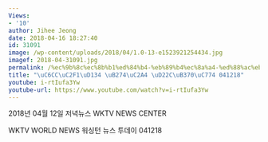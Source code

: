 ```yaml
---
Views:
- '10'
author: Jihee Jeong
date: 2018-04-16 18:27:40
id: 31091
image: /wp-content/uploads/2018/04/1.0-13-e1523921254434.jpg
imagef: 2018-04-31091.jpg
permalink: /%ec%9b%8c%ec%8b%b1%ed%84%b4-%eb%89%b4%ec%8a%a4-%ed%88%ac%eb%8d%b0%ec%9d%b4-041218/
title: "\uC6CC\uC2F1\uD134 \uB274\uC2A4 \uD22C\uB370\uC774 041218"
youtube: i-rtIufa3Yw
youtube-url: https://www.youtube.com/watch?v=i-rtIufa3Yw
---
```


2018년 04월 12일 저녁뉴스 WKTV NEWS CENTER
  
WKTV WORLD NEWS 워싱턴 뉴스 투데이 041218